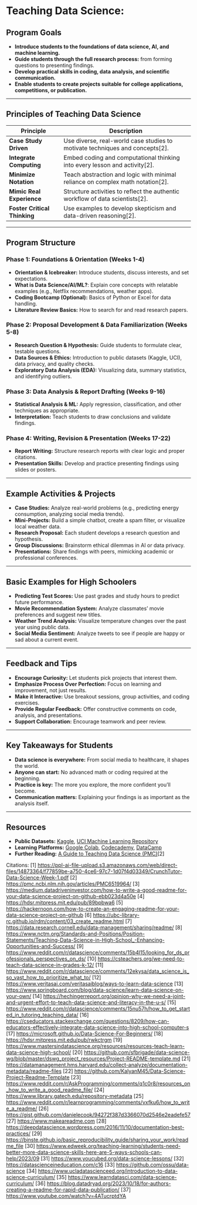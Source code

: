 # Teaching Data Science: 

## Program Goals

- **Introduce students to the foundations of data science, AI, and machine learning.**
- **Guide students through the full research process:** from forming questions to presenting findings.
- **Develop practical skills in coding, data analysis, and scientific communication.**
- **Enable students to create projects suitable for college applications, competitions, or publication.**

---

## Principles of Teaching Data Science

| Principle | Description |
|---|---|
| **Case Study Driven** | Use diverse, real-world case studies to motivate techniques and concepts[2]. |
| **Integrate Computing** | Embed coding and computational thinking into every lesson and activity[2]. |
| **Minimize Notation** | Teach abstraction and logic with minimal reliance on complex math notation[2]. |
| **Mimic Real Experience** | Structure activities to reflect the authentic workflow of data scientists[2]. |
| **Foster Critical Thinking** | Use examples to develop skepticism and data-driven reasoning[2]. |

---

## Program Structure

### **Phase 1: Foundations & Orientation (Weeks 1-4)**
- **Orientation & Icebreaker:** Introduce students, discuss interests, and set expectations.
- **What is Data Science/AI/ML?**: Explain core concepts with relatable examples (e.g., Netflix recommendations, weather apps).
- **Coding Bootcamp (Optional):** Basics of Python or Excel for data handling.
- **Literature Review Basics:** How to search for and read research papers.

### **Phase 2: Proposal Development & Data Familiarization (Weeks 5-8)**
- **Research Question & Hypothesis:** Guide students to formulate clear, testable questions.
- **Data Sources & Ethics:** Introduction to public datasets (Kaggle, UCI), data privacy, and quality checks.
- **Exploratory Data Analysis (EDA):** Visualizing data, summary statistics, and identifying outliers.

### **Phase 3: Data Analysis & Report Drafting (Weeks 9-16)**
- **Statistical Analysis & ML:** Apply regression, classification, and other techniques as appropriate.
- **Interpretation:** Teach students to draw conclusions and validate findings.

### **Phase 4: Writing, Revision & Presentation (Weeks 17-22)**
- **Report Writing:** Structure research reports with clear logic and proper citations.
- **Presentation Skills:** Develop and practice presenting findings using slides or posters.

---

## Example Activities & Projects

- **Case Studies:** Analyze real-world problems (e.g., predicting energy consumption, analyzing social media trends).
- **Mini-Projects:** Build a simple chatbot, create a spam filter, or visualize local weather data.
- **Research Proposal:** Each student develops a research question and hypothesis.
- **Group Discussions:** Brainstorm ethical dilemmas in AI or data privacy.
- **Presentations:** Share findings with peers, mimicking academic or professional conferences.

---

## Basic Examples for High Schoolers

- **Predicting Test Scores:** Use past grades and study hours to predict future performance.
- **Movie Recommendation System:** Analyze classmates’ movie preferences and suggest new titles.
- **Weather Trend Analysis:** Visualize temperature changes over the past year using public data.
- **Social Media Sentiment:** Analyze tweets to see if people are happy or sad about a current event.

---

## Feedback and Tips

- **Encourage Curiosity:** Let students pick projects that interest them.
- **Emphasize Process Over Perfection:** Focus on learning and improvement, not just results.
- **Make it Interactive:** Use breakout sessions, group activities, and coding exercises.
- **Provide Regular Feedback:** Offer constructive comments on code, analysis, and presentations.
- **Support Collaboration:** Encourage teamwork and peer review.

---

## Key Takeaways for Students

- **Data science is everywhere:** From social media to healthcare, it shapes the world.
- **Anyone can start:** No advanced math or coding required at the beginning.
- **Practice is key:** The more you explore, the more confident you’ll become.
- **Communication matters:** Explaining your findings is as important as the analysis itself.

---

## Resources

- **Public Datasets:** [Kaggle](https://www.kaggle.com/), [UCI Machine Learning Repository](https://archive.ics.uci.edu/ml/index.php)
- **Learning Platforms:** [Google Colab](https://colab.research.google.com/), [Codecademy](https://www.codecademy.com/), [DataCamp](https://www.datacamp.com/)
- **Further Reading:** [A Guide to Teaching Data Science (PMC)](https://pmc.ncbi.nlm.nih.gov/articles/PMC6519964/)[2]


Citations:
[1] https://ppl-ai-file-upload.s3.amazonaws.com/web/direct-files/14873364/f77859be-a750-4ce6-97c7-1d07f4d03349/CrunchTutor-Data-Science-Week-1.pdf
[2] https://pmc.ncbi.nlm.nih.gov/articles/PMC6519964/
[3] https://medium.datadriveninvestor.com/how-to-write-a-good-readme-for-your-data-science-project-on-github-ebb023d4a50e
[4] https://hdsr.mitpress.mit.edu/pub/89bpbwa6
[5] https://hackernoon.com/how-to-create-an-engaging-readme-for-your-data-science-project-on-github
[6] https://ubc-library-rc.github.io/rdm/content/03_create_readme.html
[7] https://data.research.cornell.edu/data-management/sharing/readme/
[8] https://www.nctm.org/Standards-and-Positions/Position-Statements/Teaching-Data-Science-in-High-School_-Enhancing-Opportunities-and-Success/
[9] https://www.reddit.com/r/datascience/comments/15b4l15/looking_for_ds_professionals_perspectives_on_ds/
[10] https://csteachers.org/we-need-to-teach-data-science-in-grades-k-12/
[11] https://www.reddit.com/r/datascience/comments/12ekysa/data_science_is_so_vast_how_to_prioritize_what_to/
[12] https://www.veritasai.com/veritasaiblog/ways-to-learn-data-science
[13] https://www.springboard.com/blog/data-science/learn-data-science-on-your-own/
[14] https://hechingerreport.org/opinion-why-we-need-a-joint-and-urgent-effort-to-teach-data-science-and-literacy-in-the-u-s/
[15] https://www.reddit.com/r/datascience/comments/15nu57h/how_to_get_started_in_tutoring_teaching_data/
[16] https://cseducators.stackexchange.com/questions/8209/how-can-educators-effectively-integrate-data-science-into-high-school-computer-s
[17] https://microsoft.github.io/Data-Science-For-Beginners/
[18] https://hdsr.mitpress.mit.edu/pub/rwkctrgm
[19] https://www.mastersindatascience.org/resources/resources-teach-learn-data-science-high-school/
[20] https://github.com/sfbrigade/data-science-wg/blob/master/dswg_project_resources/Project-README-template.md
[21] https://datamanagement.hms.harvard.edu/collect-analyze/documentation-metadata/readme-files
[22] https://github.com/KalyanM45/Data-Science-Project-Readme-Template
[23] https://www.reddit.com/r/AskProgramming/comments/q1c0r8/resources_on_how_to_write_a_good_readme_file/
[24] https://www.library.gatech.edu/repository-metadata
[25] https://www.reddit.com/r/learnprogramming/comments/vxfku6/how_to_write_a_readme/
[26] https://gist.github.com/danielecook/94272f387d3366070d2546e2eadefe57
[27] https://www.makeareadme.com
[28] https://deepdatascience.wordpress.com/2016/11/10/documentation-best-practices/
[29] https://binste.github.io/basic_reproducibility_guide/sharing_your_work/readme_file
[30] https://www.edweek.org/teaching-learning/students-need-better-more-data-science-skills-here-are-5-ways-schools-can-help/2023/09
[31] https://www.youcubed.org/data-science-lessons/
[32] https://datascienceineducation.com/c16
[33] https://github.com/ossu/data-science
[34] https://www.ucladatascienceed.org/introduction-to-data-science-curriculum/
[35] https://www.learndatasci.com/data-science-curriculum/
[36] https://blog.datadryad.org/2023/10/18/for-authors-creating-a-readme-for-rapid-data-publication/
[37] https://www.youtube.com/watch?v=4ATucrptdYA

